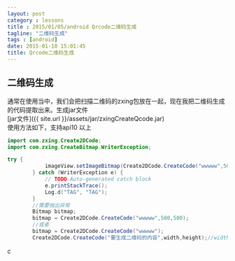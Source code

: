 ```yaml
---
layout: post
category : lessons
title : 2015/01/05/android Qrcode二维码生成
tagline: "二维码生成"
tags : [android]
date: 2015-01-10 15:01:45
title: Qrcode二维码生成
---
```



## 二维码生成
通常在使用当中，我们会把扫描二维码的zxing包放在一起，现在我把二维码生成的代码提取出来。生成jar文件    
[jar文件]({{ site.url }}/assets/jar/zxingCreateQcode.jar)       
使用方法如下，支持api10 以上    
```java
import com.zxing.Create2DCode;
import com.zxing.CreateBitmap.WriterException; 

try {
            imageView.setImageBitmap(Create2DCode.CreateCode("wwwww",500,500));
        } catch (WriterException e) {
            // TODO Auto-generated catch block
            e.printStackTrace();
            Log.d("TAG", "TAG");
        }
        //需要抛出异常
        Bitmap bitmap;
        bitmap = Create2DCode.CreateCode("wwwww",500,500);
        //或者
        bitmap = Create2DCode.CreateCode("wwwww");
        Create2DCode.CreateCode("要生成二维码的内容",width,height);//width 高度，height长度

```

c